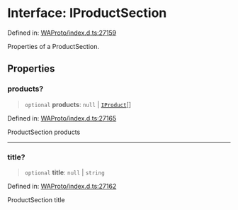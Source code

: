 # Interface: IProductSection

Defined in: [WAProto/index.d.ts:27159](https://github.com/Fokusdotid/bail/blob/546bbbb35e652e95f45982a71bee62b2c682e4eb/WAProto/index.d.ts#L27159)

Properties of a ProductSection.

## Properties

### products?

> `optional` **products**: `null` \| [`IProduct`](IProduct.md)[]

Defined in: [WAProto/index.d.ts:27165](https://github.com/Fokusdotid/bail/blob/546bbbb35e652e95f45982a71bee62b2c682e4eb/WAProto/index.d.ts#L27165)

ProductSection products

***

### title?

> `optional` **title**: `null` \| `string`

Defined in: [WAProto/index.d.ts:27162](https://github.com/Fokusdotid/bail/blob/546bbbb35e652e95f45982a71bee62b2c682e4eb/WAProto/index.d.ts#L27162)

ProductSection title
